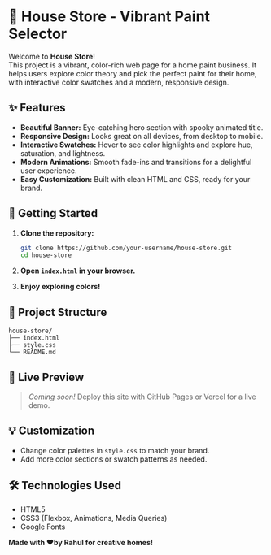 # 🎨 House Store - Vibrant Paint Selector

Welcome to **House Store**!  
This project is a vibrant, color-rich web page for a home paint business. It helps users explore color theory and pick the perfect paint for their home, with interactive color swatches and a modern, responsive design.

## ✨ Features

- **Beautiful Banner:** Eye-catching hero section with spooky animated title.
- **Responsive Design:** Looks great on all devices, from desktop to mobile.
- **Interactive Swatches:** Hover to see color highlights and explore hue, saturation, and lightness.
- **Modern Animations:** Smooth fade-ins and transitions for a delightful user experience.
- **Easy Customization:** Built with clean HTML and CSS, ready for your brand.

## 🚀 Getting Started

1. **Clone the repository:**
   ```bash
   git clone https://github.com/your-username/house-store.git
   cd house-store
   ```

2. **Open `index.html` in your browser.**

3. **Enjoy exploring colors!**

## 📁 Project Structure

```
house-store/
├── index.html
├── style.css
└── README.md
```

## 🌈 Live Preview

> _Coming soon!_ Deploy this site with GitHub Pages or Vercel for a live demo.

## 💡 Customization

- Change color palettes in `style.css` to match your brand.
- Add more color sections or swatch patterns as needed.

## 🛠️ Technologies Used

- HTML5
- CSS3 (Flexbox, Animations, Media Queries)
- Google Fonts


**Made with ❤️by Rahul for creative homes!**
